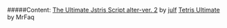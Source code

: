 #####Content:
[The Ultimate Jstris Script alter-ver. 2](https://greasyfork.org/en/scripts/395128-the-ultimate-jstris-script-alter-ver-2 "The Ultimate Jstris Script alter-ver. 2") by [julf](https://github.com/julf0 "julf")
[Tetris Ultimate](https://greasyfork.org/en/scripts/394552-tetris-ultimate-theme "Tetris Ultimate Theme") by MrFaq
